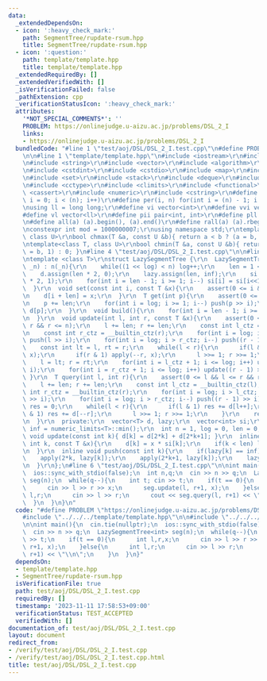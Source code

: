 ```yaml
---
data:
  _extendedDependsOn:
  - icon: ':heavy_check_mark:'
    path: SegmentTree/rupdate-rsum.hpp
    title: SegmentTree/rupdate-rsum.hpp
  - icon: ':question:'
    path: template/template.hpp
    title: template/template.hpp
  _extendedRequiredBy: []
  _extendedVerifiedWith: []
  _isVerificationFailed: false
  _pathExtension: cpp
  _verificationStatusIcon: ':heavy_check_mark:'
  attributes:
    '*NOT_SPECIAL_COMMENTS*': ''
    PROBLEM: https://onlinejudge.u-aizu.ac.jp/problems/DSL_2_I
    links:
    - https://onlinejudge.u-aizu.ac.jp/problems/DSL_2_I
  bundledCode: "#line 1 \"test/aoj/DSL/DSL_2_I.test.cpp\"\n#define PROBLEM \"https://onlinejudge.u-aizu.ac.jp/problems/DSL_2_I\"\
    \n\n#line 1 \"template/template.hpp\"\n#include <iostream>\r\n#include <cmath>\r\
    \n#include <string>\r\n#include <vector>\r\n#include <algorithm>\r\n#include <tuple>\r\
    \n#include <cstdint>\r\n#include <cstdio>\r\n#include <map>\r\n#include <queue>\r\
    \n#include <set>\r\n#include <stack>\r\n#include <deque>\r\n#include <bitset>\r\
    \n#include <cctype>\r\n#include <climits>\r\n#include <functional>\r\n#include\
    \ <cassert>\r\n#include <numeric>\r\n#include <cstring>\r\n#define rep(i, n) for(int\
    \ i = 0; i < (n); i++)\r\n#define per(i, n) for(int i = (n) - 1; i >= 0; i--)\r\
    \nusing ll = long long;\r\n#define vi vector<int>\r\n#define vvi vector<vi>\r\n\
    #define vl vector<ll>\r\n#define pii pair<int, int>\r\n#define pll pair<ll, ll>\r\
    \n#define all(a) (a).begin(), (a).end()\r\n#define rall(a) (a).rbegin(), (a).rend()\r\
    \nconstexpr int mod = 1000000007;\r\nusing namespace std;\r\ntemplate<class T,\
    \ class U>\r\nbool chmax(T &a, const U &b){ return a < b ? (a = b, 1) : 0; }\r\
    \ntemplate<class T, class U>\r\nbool chmin(T &a, const U &b){ return a > b ? (a\
    \ = b, 1) : 0; }\n#line 4 \"test/aoj/DSL/DSL_2_I.test.cpp\"\n\n#line 1 \"SegmentTree/rupdate-rsum.hpp\"\
    \ntemplate <class T>\r\nstruct LazySegmentTree {\r\n  LazySegmentTree(const int\
    \ _n) : n(_n){\r\n    while((1 << log) < n) log++;\r\n    len = 1 << log;\r\n\
    \    d.assign(len * 2, 0);\r\n    lazy.assign(len, inf);\r\n    si.assign(len\
    \ * 2, 1);\r\n    for(int i = len - 1; i >= 1; i--) si[i] = si[i<<1] << 1;\r\n\
    \  }\r\n  void set(const int i, const T &x){\r\n    assert(0 <= i && i < n);\r\
    \n    d[i + len] = x;\r\n  }\r\n  T get(int p){\r\n    assert(0 <= p && p < n);\r\
    \n    p += len;\r\n    for(int i = log; i >= 1; i--) push(p >> i);\r\n    return\
    \ d[p];\r\n  }\r\n  void build(){\r\n    for(int i = len - 1; i >= 1; i--) update(i);\r\
    \n  }\r\n  void update(int l, int r, const T &x){\r\n    assert(0 <= l && l <=\
    \ r && r <= n);\r\n    l += len; r += len;\r\n    const int l_ctz = __builtin_ctz(l);\r\
    \n    const int r_ctz = __builtin_ctz(r);\r\n    for(int i = log; i > l_ctz; i--)\
    \ push(l >> i);\r\n    for(int i = log; i > r_ctz; i--) push((r - 1) >> i);\r\n\
    \    const int lt = l, rt = r;\r\n    while(l < r){\r\n      if(l & 1) apply(l++,\
    \ x);\r\n      if(r & 1) apply(--r, x);\r\n      l >>= 1; r >>= 1;\r\n    }\r\n\
    \    l = lt; r = rt;\r\n    for(int i = l_ctz + 1; i <= log; i++) update(l >>\
    \ i);\r\n    for(int i = r_ctz + 1; i <= log; i++) update((r - 1) >> i);\r\n \
    \ }\r\n  T query(int l, int r){\r\n    assert(0 <= l && l <= r && r <= n);\r\n\
    \    l += len; r += len;\r\n    const int l_ctz = __builtin_ctz(l);\r\n    const\
    \ int r_ctz = __builtin_ctz(r);\r\n    for(int i = log; i > l_ctz; i--) push(l\
    \ >> i);\r\n    for(int i = log; i > r_ctz; i--) push((r - 1) >> i);\r\n    T\
    \ res = 0;\r\n    while(l < r){\r\n      if(l & 1) res += d[l++];\r\n      if(r\
    \ & 1) res += d[--r];\r\n      l >>= 1; r >>= 1;\r\n    }\r\n    return res;\r\
    \n  }\r\n  private:\r\n  vector<T> d, lazy;\r\n  vector<int> si;\r\n  const T\
    \ inf = numeric_limits<T>::min();\r\n  int n = 1, log = 0, len = 0;\r\n  inline\
    \ void update(const int k){ d[k] = d[2*k] + d[2*k+1]; }\r\n  inline void apply(const\
    \ int k, const T &x){\r\n    d[k] = x * si[k];\r\n    if(k < len) lazy[k] = x;\r\
    \n  }\r\n  inline void push(const int k){\r\n    if(lazy[k] == inf) return;\r\n\
    \    apply(2*k, lazy[k]);\r\n    apply(2*k+1, lazy[k]);\r\n    lazy[k] = inf;\r\
    \n  }\r\n};\n#line 6 \"test/aoj/DSL/DSL_2_I.test.cpp\"\n\nint main(){\n  cin.tie(nullptr);\n\
    \  ios::sync_with_stdio(false);\n  int n,q;\n  cin >> n >> q;\n  LazySegmentTree<int>\
    \ seg(n);\n  while(q--){\n    int t; cin >> t;\n    if(t == 0){\n      int l,r,x;\n\
    \      cin >> l >> r >> x;\n      seg.update(l, r+1, x);\n    }else{\n      int\
    \ l,r;\n      cin >> l >> r;\n      cout << seg.query(l, r+1) << \"\\n\";\n  \
    \  }\n  }\n}\n"
  code: "#define PROBLEM \"https://onlinejudge.u-aizu.ac.jp/problems/DSL_2_I\"\n\n\
    #include \"../../../template/template.hpp\"\n\n#include \"../../../SegmentTree/rupdate-rsum.hpp\"\
    \n\nint main(){\n  cin.tie(nullptr);\n  ios::sync_with_stdio(false);\n  int n,q;\n\
    \  cin >> n >> q;\n  LazySegmentTree<int> seg(n);\n  while(q--){\n    int t; cin\
    \ >> t;\n    if(t == 0){\n      int l,r,x;\n      cin >> l >> r >> x;\n      seg.update(l,\
    \ r+1, x);\n    }else{\n      int l,r;\n      cin >> l >> r;\n      cout << seg.query(l,\
    \ r+1) << \"\\n\";\n    }\n  }\n}"
  dependsOn:
  - template/template.hpp
  - SegmentTree/rupdate-rsum.hpp
  isVerificationFile: true
  path: test/aoj/DSL/DSL_2_I.test.cpp
  requiredBy: []
  timestamp: '2023-11-11 17:58:53+09:00'
  verificationStatus: TEST_ACCEPTED
  verifiedWith: []
documentation_of: test/aoj/DSL/DSL_2_I.test.cpp
layout: document
redirect_from:
- /verify/test/aoj/DSL/DSL_2_I.test.cpp
- /verify/test/aoj/DSL/DSL_2_I.test.cpp.html
title: test/aoj/DSL/DSL_2_I.test.cpp
---
```

